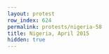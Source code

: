```yaml
---
layout: protest
row_index: 624
permalink: protests/nigeria-58
title: Nigeria, April 2015
hidden: true
---
```

